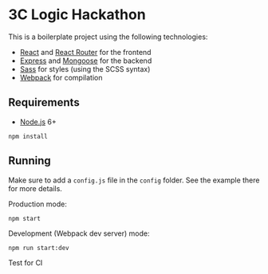 # 3C Logic Hackathon

This is a boilerplate project using the following technologies:
- [React](https://facebook.github.io/react/) and [React Router](https://reacttraining.com/react-router/) for the frontend
- [Express](http://expressjs.com/) and [Mongoose](http://mongoosejs.com/) for the backend
- [Sass](http://sass-lang.com/) for styles (using the SCSS syntax)
- [Webpack](https://webpack.github.io/) for compilation


## Requirements

- [Node.js](https://nodejs.org/en/) 6+

```shell
npm install
```


## Running

Make sure to add a `config.js` file in the `config` folder. See the example there for more details.

Production mode:

```shell
npm start
```

Development (Webpack dev server) mode:

```shell
npm run start:dev
```
Test for CI
